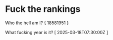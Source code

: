# Fuck the rankings

Who the hell am I?
{ 18581951 }

What fucking year is it?
[ 2025-03-18T07:30:00Z ]
